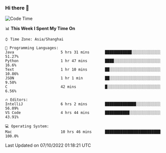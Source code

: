 ### Hi there 👋


<!--START_SECTION:waka-->
![Code Time](http://img.shields.io/badge/Code%20Time-764%20hrs%2012%20mins-blue)

📊 **This Week I Spent My Time On** 

```text
⌚︎ Time Zone: Asia/Shanghai

💬 Programming Languages: 
Java                     5 hrs 31 mins       ████████████░░░░░░░░░░░░░   51.27% 
Python                   1 hr 47 mins        ████░░░░░░░░░░░░░░░░░░░░░   16.6% 
Text                     1 hr 10 mins        ██░░░░░░░░░░░░░░░░░░░░░░░   10.86% 
JSON                     1 hr 1 min          ██░░░░░░░░░░░░░░░░░░░░░░░   9.58% 
C                        42 mins             █░░░░░░░░░░░░░░░░░░░░░░░░   6.56%

🔥 Editors: 
IntelliJ                 6 hrs 2 mins        ██████████████░░░░░░░░░░░   56.09% 
VS Code                  4 hrs 44 mins       ███████████░░░░░░░░░░░░░░   43.91%

💻 Operating System: 
Mac                      10 hrs 46 mins      █████████████████████████   100.0%

```


 Last Updated on 07/10/2022 01:18:21 UTC
<!--END_SECTION:waka-->

<!--
**SillyPasty/SillyPasty** is a ✨ _special_ ✨ repository because its `README.md` (this file) appears on your GitHub profile.

Here are some ideas to get you started:

- 🔭 I’m currently working on ...
- 🌱 I’m currently learning ...
- 👯 I’m looking to collaborate on ...
- 🤔 I’m looking for help with ...
- 💬 Ask me about ...
- 📫 How to reach me: ...
- 😄 Pronouns: ...
- ⚡ Fun fact: ...
-->


